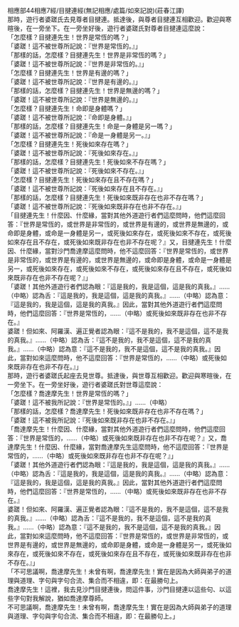 相應部44相應7經/目揵連經(無記相應/處篇/如來記說)(莊春江譯)  
那時，遊行者婆蹉氏去見尊者目揵連。抵達後，與尊者目揵連互相歡迎。歡迎與寒暄後，在一旁坐下。在一旁坐好後，遊行者婆蹉氏對尊者目揵連這麼說：  
「怎麼樣？目揵連先生！世界是常恆的嗎？」  
「婆蹉！這不被世尊所記說：『世界是常恆的。』」  
「那樣的話，怎麼樣？目揵連先生！世界是非常恆的嗎？」  
「婆蹉！這不被世尊所記說：『世界是非常恆的。』」  
「怎麼樣？目揵連先生！世界是有邊的嗎？」  
「婆蹉！這不被世尊所記說：『世界是有邊的。』」  
「那樣的話，怎麼樣？目揵連先生！世界是無邊的嗎？」  
「婆蹉！這不被世尊所記說：『世界是無邊的。』」  
「怎麼樣？目揵連先生！命即是身體嗎？」  
「婆蹉！這不被世尊所記說：『命即是身體。』」  
「那樣的話，怎麼樣？目揵連先生！命是一身體是另一嗎？」  
「婆蹉！這不被世尊所記說：『命是一身體是另一。』」  
「怎麼樣？目揵連先生！死後如來存在嗎？」  
「婆蹉！這不被世尊所記說：『死後如來存在。』」  
「那樣的話，怎麼樣？目揵連先生！死後如來不存在嗎？」  
「婆蹉！這不被世尊所記說：『死後如來不存在。』」  
「怎麼樣？目揵連先生！死後如來存在且不存在嗎？」  
「婆蹉！這不被世尊所記說：『死後如來存在且不存在。』」  
「那樣的話，怎麼樣？目揵連先生！死後如來既非存在也非不存在嗎？」  
「婆蹉！這不被世尊所記說：『死後如來既非存在也非不存在。』」  
「目揵連先生！什麼因、什麼緣，當對其他外道遊行者們這麼問時，他們這麼回答：『世界是常恆的，或世界是非常恆的，或世界是有邊的，或世界是無邊的，或命即是身體，或命是一身體是另一，或死後如來存在，或死後如來不存在，或死後如來存在且不存在，或死後如來既非存在也非不存在呢？』又，目揵連先生！什麼因、什麼緣，當對沙門喬達摩這麼問時，他不這麼回答：『世界是常恆的，或世界是非常恆的，或世界是有邊的，或世界是無邊的，或命即是身體，或命是一身體是另一，或死後如來存在，或死後如來不存在，或死後如來存在且不存在，或死後如來既非存在也非不存在呢？』」  
「婆蹉！其他外道遊行者們認為眼：『這是我的，我是這個，這是我的真我。』……（中略）認為舌：『這是我的，我是這個，這是我的真我。』……（中略）認為意：『這是我的，我是這個，這是我的真我。』因此，當對其他外道遊行者們這麼問時，他們這麼回答：『世界是常恆的，……（中略）或死後如來既非存在也非不存在。』  
婆蹉！但如來、阿羅漢、遍正覺者認為眼：『這不是我的，我不是這個，這不是我的真我。』……（中略）認為舌：『這不是我的，我不是這個，這不是我的真我。』……（中略）認為意：『這不是我的，我不是這個，這不是我的真我。』因此，當對如來這麼問時，他不這麼回答：『世界是常恆的，……（中略）或死後如來既非存在也非不存在。』」  
那時，遊行者婆蹉氏起座去見世尊。抵達後，與世尊互相歡迎。歡迎與寒暄後，在一旁坐下。在一旁坐好後，遊行者婆蹉氏對世尊這麼說：  
「怎麼樣？喬達摩先生！世界是常恆的嗎？」  
「婆蹉！這不被我所記說：『世界是常恆的。』」……（中略）  
「那樣的話，怎麼樣？喬達摩先生！死後如來既非存在也非不存在嗎？」  
「婆蹉！這不被我所記說：『死後如來既非存在也非不存在。』」  
「喬達摩先生！什麼因、什麼緣，當對其他外道遊行者們這麼問時，他們這麼回答：『世界是常恆的，……（中略）或死後如來既非存在也非不存在呢？』又，喬達摩先生！什麼因、什麼緣，當對喬達摩先生這麼問時，他不這麼回答：『世界是常恆的，……（中略）或死後如來既非存在也非不存在呢？』」  
「婆蹉！其他外道遊行者們認為眼：『這是我的，我是這個，這是我的真我。』……（中略）認為舌：『這是我的，我是這個，這是我的真我。』……（中略）認為意：『這是我的，我是這個，這是我的真我。』因此，當對其他外道遊行者們這麼問時，他們這麼回答：『世界是常恆的，……（中略）或死後如來既非存在也非不存在。』  
婆蹉！但如來、阿羅漢、遍正覺者認為眼：『這不是我的，我不是這個，這不是我的真我。』……（中略）認為舌：『這不是我的，我不是這個，這不是我的真我。』……（中略）認為意：『這不是我的，我不是這個，這不是我的真我。』因此，當對如來這麼問時，他不這麼回答：『世界是常恆的，或世界是非常恆的，或世界是有邊的，或世界是無邊的，或命即是身體，或命是一身體是另一，或死後如來存在，或死後如來不存在，或死後如來存在且不存在，或死後如來既非存在也非不存在。』」  
「不可思議啊，喬達摩先生！未曾有啊，喬達摩先生！實在是因為大師與弟子的道理與道理、字句與字句合流、集合而不相違，即：在最勝句上。  
喬達摩先生！這裡，我去見沙門目揵連後，問這件事，沙門目揵連以這些句、以這些字句對我解說，猶如喬達摩尊師。  
不可思議啊，喬達摩先生！未曾有啊，喬達摩先生！實在是因為大師與弟子的道理與道理、字句與字句合流、集合而不相違，即：在最勝句上。」  
  
  
